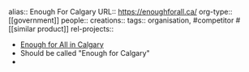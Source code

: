 alias:: Enough For Calgary
URL:: https://enoughforall.ca/
org-type:: [[government]]
people::
creations::
tags:: organisation, #competitor #[[similar product]]
rel-projects::

- [Enough for All in Calgary](https://enoughforall.ca/)
- Should be called "Enough for Calgary"
-
